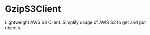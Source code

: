GzipS3Client
============

Lightweight AWS S3 Client. Simplify usage of AWS S3 to get and put objects.
